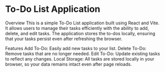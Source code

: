 # To-Do List Application
Overview
This is a simple To-Do List application built using React and Vite. It allows users to manage their tasks efficiently with the ability to add, delete, and edit tasks. The application stores the to-dos locally, ensuring that your tasks persist even after refreshing the browser.

Features
Add To-Do: Easily add new tasks to your list.
Delete To-Do: Remove tasks that are no longer needed.
Edit To-Do: Update existing tasks to reflect any changes.
Local Storage: All tasks are stored locally in your browser, so your data remains intact even after page reloads.
